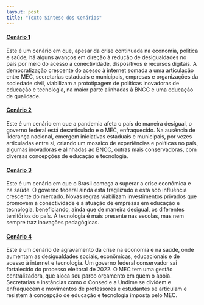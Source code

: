```yaml
---
layout: post
title: "Texto Síntese dos Cenários"
---
```



#### [Cenário 1](https://fundacaolemann.github.io/cenarios-de-futuro/2020/08/25/completo-c1.html)

Este é um cenário em que, apesar da crise continuada na economia, política e saúde, há alguns avanços em direção à redução de desigualdades no país por meio do acesso a conectividade, dispositivos e recursos digitais. A democratização crescente do acesso à internet somada a uma articulação entre MEC, secretarias estaduais e municipais, empresas e organizações da sociedade civil, viabilizam a prototipagem de políticas inovadoras de educação e tecnologia, na maior parte alinhadas à BNCC e uma educação de qualidade.  


#### [Cenário 2](https://fundacaolemann.github.io/cenarios-de-futuro/2020/08/25/completo-c2.html)

Este é um cenário em que a pandemia afeta o país de maneira desigual, o governo federal está desarticulado e o MEC, enfraquecido. Na ausência de liderança nacional, emergem iniciativas estaduais e municipais, por vezes articuladas entre si, criando um mosaico de experiências e políticas no país, algumas inovadoras e alinhadas ao BNCC, outras mais conservadoras, com diversas concepções de educação e tecnologia. 

#### [Cenário 3](https://fundacaolemann.github.io/cenarios-de-futuro/2020/08/25/completo-c3.html)

Este é um cenário em que o Brasil começa a superar a crise econômica e na saúde. O governo federal ainda está fragilizado e está sob influência crescente do mercado. Novas regras viabilizam investimentos privados que promovem a conectividade e a atuação de empresas em educação e tecnologia, beneficiando, ainda que de maneira desigual, os diferentes territórios do país. A tecnologia é mais presente nas escolas, mas nem sempre traz inovações pedagógicas.


#### [Cenário 4](https://fundacaolemann.github.io/cenarios-de-futuro/2020/08/25/completo-c4.html)

Este é um cenário de agravamento da crise na economia e na saúde, onde aumentam as desigualdades sociais, econômicas, educacionais e de acesso à internet e tecnologia. Um governo federal conservador sai fortalecido do processo eleitoral de 2022. O MEC tem uma gestão centralizadora, que aloca seu parco orçamento em quem o apoia. Secretarias e instâncias como o Consed e a Undime se dividem e enfraquecem e movimentos de professores e estudantes se articulam e resistem à concepção de educação e tecnologia imposta pelo MEC.




